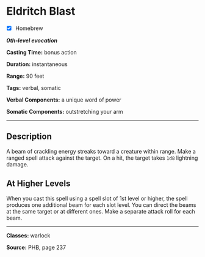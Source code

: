 # Eldritch Blast

- [x] Homebrew

***0th-level evocation***

**Casting Time:** bonus action

**Duration:** instantaneous

**Range:** 90 feet

**Tags:** verbal, somatic

**Verbal Components:** a unique word of power

**Somatic Components:** outstretching your arm

---

## Description
A beam of crackling energy streaks toward a creature within range. Make a ranged spell attack against the target. On a hit, the target takes `1d8` lightning damage.

## At Higher Levels
When you cast this spell using a spell slot of 1st level or higher, the spell produces one additional beam for each slot level. You can direct the beams at the same target or at different ones. Make a separate attack roll for each beam.

---

**Classes:** warlock

**Source:** PHB, page 237
